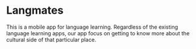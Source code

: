 # Langmates
This is a mobile app for language learning. Regardless of the existing language learning apps, our app focus on getting to know more about the cultural side of that particular place.
